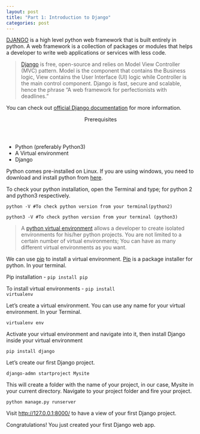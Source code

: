 ```yaml
---
layout: post
title: "Part 1: Introduction to Django"
categories: post
---
```


[DJANGO]("https://www.djangoproject.com/") is a high level python web framework that is built entirely in python. A web framework is a collection of packages or modules that helps a developer to write web applications or services with less code.

>[Django]("https://www.djangoproject.com/") is free, open-source and relies on Model View Controller (MVC) pattern. Model is the component that contains the Business logic, View contains the User Interface (UI) logic while Controller is the main control component. Django is fast, secure and scalable, hence the phrase “A web framework for perfectionists with deadlines.”

You can check out [official Django documentation]("https://www.djangoproject.com/") for more information.


<header>
	Prerequisites
</header>
<main>
	<ul>
		<li>Python (preferably Python3)</li>
		<li>A Virtual environment</li>
		<li>Django</li>
	</ul>
</main>

Python comes pre-installed on Linux. If you are using windows, you need to download and install python from [here]("https://www.python.org/downloads/windows/").

To check your python installation, open the Terminal and type; for python 2 and python3 respectively.


	python -V #To check python version from your terminal(python2)

	python3 -V #To check python version from your terminal (python3)

>A [python virtual environment]("https://docs.python.org/3/tutorial/venv.html") allows a developer to create isolated environments for his/her python projects. You are not limited to a certain number of virtual environments; You can have as many different virtual environments as you want.

We can use [pip]("https://pypi.org/project/pip/") to install a virtual environment. [Pip]("https://pypi.org/project/pip/") is a package installer for python. In your terminal.

Pip installation - <code>pip install pip</code><br>

To install virtual environments - <code>pip install virtualenv</code><br>

Let’s create a virtual environment. You can use any name for your virtual environment. In your Terminal. 

<code>virtualenv env</code><br>

Activate your virtual environment and navigate into it, then install Django inside your virtual environment

<code>pip install django</code><br>

Let’s create our first Django project.

<code>django-admn startproject Mysite</code><br>

This will create a folder with the name of your project, in our case, Mysite in your current directory. Navigate to your project folder and fire your project.

<code>python manage.py runserver</code>

Visit http://127.0.0.1:8000/ to have a view of your first Django project.

Congratulations! You just created your first Django web app.
